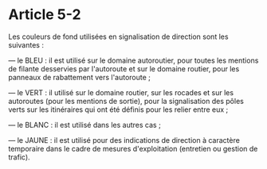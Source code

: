 # Article 5-2

Les couleurs de fond utilisées en signalisation de direction sont les suivantes :

― le BLEU : il est utilisé sur le domaine autoroutier, pour toutes les mentions de filante desservies par l'autoroute et sur le domaine routier, pour les panneaux de rabattement vers l'autoroute ;

― le VERT : il utilisé sur le domaine routier, sur les rocades et sur les autoroutes (pour les mentions de sortie), pour la signalisation des pôles verts sur les itinéraires qui ont été définis pour les relier entre eux ;

― le BLANC : il est utilisé dans les autres cas ;

― le JAUNE : il est utilisé pour des indications de direction à caractère temporaire dans le cadre de mesures d'exploitation (entretien ou gestion de trafic).
